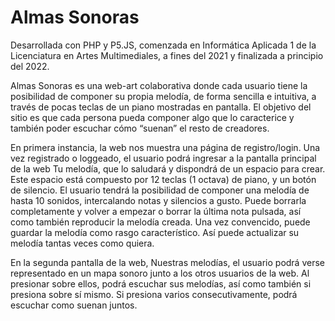 # Almas Sonoras
Desarrollada con PHP y P5.JS, comenzada en Informática Aplicada 1 de la Licenciatura en Artes Multimediales, a fines del 2021 y finalizada a principio del 2022. 

Almas Sonoras es una web-art colaborativa donde cada usuario tiene la posibilidad de componer su propia melodía, de forma sencilla e intuitiva, a través de pocas teclas de un piano mostradas en pantalla. El objetivo del sitio es que cada persona pueda componer algo que lo caracterice y también poder escuchar cómo “suenan” el resto de creadores.

En primera instancia, la web nos muestra una página de registro/login. Una vez registrado o loggeado, el usuario podrá ingresar a la pantalla principal de la web Tu melodía, que lo saludará y dispondrá de un espacio para crear. Este espacio está compuesto por 12 teclas (1 octava) de piano, y un botón de silencio. El usuario tendrá la posibilidad de componer una melodía de hasta 10 sonidos, intercalando notas y silencios a gusto. Puede borrarla completamente y volver a empezar o borrar la última nota pulsada, así como también reproducir la melodía creada. Una vez convencido, puede guardar la melodía como rasgo característico. Así puede actualizar su melodía tantas veces como quiera.

En la segunda pantalla de la web, Nuestras melodías, el usuario podrá verse representado en un mapa sonoro junto a los otros usuarios de la web. Al presionar sobre ellos, podrá escuchar sus melodías, así como también si presiona sobre sí mismo. Si presiona varios consecutivamente, podrá escuchar como suenan juntos.
